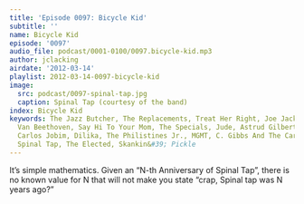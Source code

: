 ```yaml
---
title: 'Episode 0097: Bicycle Kid'
subtitle: ''
name: Bicycle Kid
episode: '0097'
audio_file: podcast/0001-0100/0097.bicycle-kid.mp3
author: jclacking
airdate: '2012-03-14'
playlist: 2012-03-14-0097-bicycle-kid
image:
  src: podcast/0097-spinal-tap.jpg
  caption: Spinal Tap (courtesy of the band)
index: Bicycle Kid
keywords: The Jazz Butcher, The Replacements, Treat Her Right, Joe Jackson, Camper
  Van Beethoven, Say Hi To Your Mom, The Specials, Jude, Astrud Gilberto + Antonio
  Carlos Jobim, Dilika, The Philistines Jr., MGMT, C. Gibbs And The Cardia Bros.,
  Spinal Tap, The Elected, Skankin&#39; Pickle
---
```

It’s simple mathematics. Given an “N-th Anniversary of Spinal Tap”, there is no known value for N that will not make you state “crap, Spinal tap was N years ago?”
